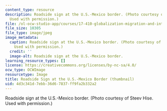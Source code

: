 ```yaml
---
content_type: resource
description: Roadside sign at the U.S.-Mexico border. (Photo courtesy of Steev Hise.
  Used with permission.)
file: /ol-ocw-studio-app/courses/17-410-globalization-migration-and-international-relations-spring-2006/4d3c341d7ebb36d67837ff9fa2b332a2_17-410s06-th.jpg
file_size: 10305
file_type: image/jpeg
image_metadata:
  caption: Roadside sign at the U.S.-Mexico border. (Photo courtesy of [Steev Hise](http://detritus.net/steev/).
    Used with permission.)
  credit: ''
  image-alt: Roadside sign at the U.S.-Mexico border.
learning_resource_types: []
license: https://creativecommons.org/licenses/by-nc-sa/4.0/
ocw_type: OCWImage
resourcetype: Image
title: Roadside Sign at the U.S.-Mexico Border (thumbnail)
uid: 4d3c341d-7ebb-36d6-7837-ff9fa2b332a2
---
```

Roadside sign at the U.S.-Mexico border. (Photo courtesy of Steev Hise. Used with permission.)
